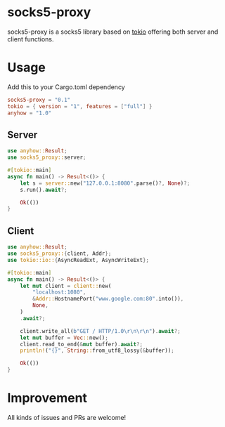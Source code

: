 # socks5-proxy
socks5-proxy is a socks5 library based on [tokio](https://github.com/tokio-rs/tokio) offering both server and client functions.

# Usage
Add this to your Cargo.toml dependency
```toml
socks5-proxy = "0.1"
tokio = { version = "1", features = ["full"] }
anyhow = "1.0"
```

## Server
```rust
use anyhow::Result;
use socks5_proxy::server;

#[tokio::main]
async fn main() -> Result<()> {
    let s = server::new("127.0.0.1:8080".parse()?, None)?;
    s.run().await?;

    Ok(())
}
```

## Client
```rust
use anyhow::Result;
use socks5_proxy::{client, Addr};
use tokio::io::{AsyncReadExt, AsyncWriteExt};

#[tokio::main]
async fn main() -> Result<()> {
    let mut client = client::new(
        "localhost:1080",
        &Addr::HostnamePort("www.google.com:80".into()),
        None,
    )
    .await?;

    client.write_all(b"GET / HTTP/1.0\r\n\r\n").await?;
    let mut buffer = Vec::new();
    client.read_to_end(&mut buffer).await?;
    println!("{}", String::from_utf8_lossy(&buffer));

    Ok(())
}
```

# Improvement
All kinds of issues and PRs are welcome!
